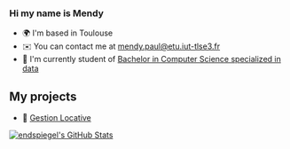 ### Hi my name is Mendy
* 🌍  I'm based in Toulouse
* ✉️  You can contact me at [mendy.paul@etu.iut-tlse3.fr](mailto:mendy.paul@etu.iut-tlse3.fr)
* 🚀  I'm currently student of [Bachelor in Computer Science specialized in data](https://www.univ-tlse3.fr/but-specialite-informatique)

## My projects
* 🏡 [Gestion Locative](https://www.truc.fr/)

<a href="https://github.com/endspiegel">
  <img src="https://github-readme-stats.vercel.app/api?username=NeikoStream&theme=codeSTACKr&show_icons=true" alt="endspiegel's GitHub Stats" />
</a>
